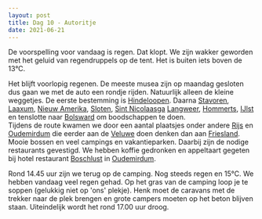 ```yaml
---
layout: post
title: Dag 10 - Autoritje
date: 2021-06-21
---
```

De voorspelling voor vandaag is regen. Dat klopt. We zijn wakker geworden met het geluid van regendruppels op de tent. Het is buiten iets boven de 13°C.  

Het blijft voorlopig regenen. De meeste musea zijn op maandag gesloten dus gaan we met de auto een rondje rijden. Natuurlijk alleen de kleine weggetjes. De eerste bestemming is [Hindeloopen](https://nl.wikipedia.org/wiki/Hindeloopen). Daarna [Stavoren](https://nl.wikipedia.org/wiki/Stavoren), [Laaxum](https://nl.wikipedia.org/wiki/Laaxum), [Nieuw Amerika](https://nl.wikipedia.org/wiki/Nieuw_Amerika), [Sloten](https://nl.wikipedia.org/wiki/Sloten_(Friesland)), [Sint Nicolaasga](https://nl.wikipedia.org/wiki/Sint_Nicolaasga) [Langweer](https://nl.wikipedia.org/wiki/Langweer), [Hommerts](https://nl.wikipedia.org/wiki/Hommerts), [IJlst](https://nl.wikipedia.org/wiki/IJlst_(stad)) en tenslotte naar [Bolsward](https://nl.wikipedia.org/wiki/Bolsward) om boodschappen te doen.  
Tijdens de route kwamen we door een aantal plaatsjes onder andere [Rijs](https://nl.wikipedia.org/wiki/Rijs) en [Oudemirdum](https://nl.wikipedia.org/wiki/Oudemirdum) die eerder aan de [Veluwe](https://nl.wikipedia.org/wiki/Veluwe) doen denken dan aan [Friesland](https://nl.wikipedia.org/wiki/Friesland). Mooie bossen en veel campings en vakantieparken. Daarbij zijn de nodige restaurants gevestigd. We hebben koffie gedronken en appeltaart gegeten bij hotel restaurant [Boschlust](https://hotelboschlust.nl/) in [Oudemirdum](https://nl.wikipedia.org/wiki/Oudemirdum).  

Rond 14.45 uur zijn we terug op de camping. Nog steeds regen en 15°C. We hebben vandaag veel regen gehad. Op het gras van de camping loop je te soppen (gelukkig niet op 'ons' plekje). Henk moet de caravans met de trekker naar de plek brengen en grote campers moeten op het beton blijven staan.  Uiteindelijk wordt het rond 17.00 uur droog.
